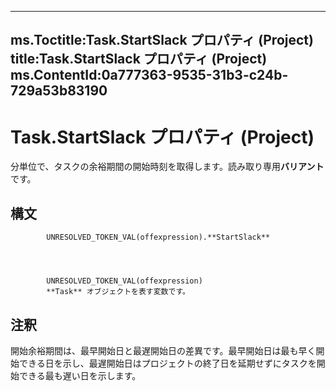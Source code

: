 

---
ms.Toctitle:Task.StartSlack プロパティ (Project)
title:Task.StartSlack プロパティ (Project)
ms.ContentId:0a777363-9535-31b3-c24b-729a53b83190
---
# Task.StartSlack プロパティ (Project)




分単位で、タスクの余裕期間の開始時刻を取得します。読み取り専用**バリアント**です。

## 構文

            UNRESOLVED_TOKEN_VAL(offexpression).**StartSlack**




            UNRESOLVED_TOKEN_VAL(offexpression)
            **Task** オブジェクトを表す変数です。



## 注釈
開始余裕期間は、最早開始日と最遅開始日の差異です。最早開始日は最も早く開始できる日を示し、最遅開始日はプロジェクトの終了日を延期せずにタスクを開始できる最も遅い日を示します。




